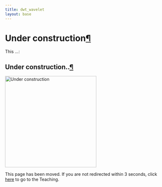 ```yaml
---
title: dwt_wavelet
layout: base
---
```


  <div class="section" id="experiment">
  <h1>Under construction<a class="headerlink" href="#experiment" title="Permalink to this headline">¶</a></h1>
  <p>This ...:</p>
  <!--<li><a class="reference external" href="http://nikeshbajaj.in">Nikesh Bajaj<img alt="Nikesh Bajaj" src="_images0/nikeshbajaj.png" width="100"></a></li> -->
  <div class="section" id="institutions">
  <h2>Under construction..<a class="headerlink" href="#institutions" title="Permalink to this headline">¶</a></h2>
  <a><img alt="Under construction" src="{{ "/assets/images/Underconstruction.png" | relative_url }}" width="300"></a>
  </div>

  </div>
  
  
  <!DOCTYPE html>
<html>
    <head>
        <title>Teaching</title>
     <meta charset="UTF-8" />
     <meta http-equiv="refresh" content="0; URL=https://spkit.github.io/examples/wfilter" />
   </head>
   <body>
     <p>This page has been moved. If you are not redirected within 3 seconds, click <a href="https://spkit.github.io/examples/wfilter">here</a> to go to the Teaching.</p>
   </body>
</html>
  
  
